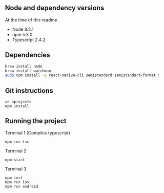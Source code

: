 ## Node and dependency versions
At the time of this readme
- Node 8.2.1
- npm 5.3.0
- Typescript 2.4.2

## Dependencies
```bash
brew install node
brew install watchman
sudo npm install -g react-native-cli semistandard semistandard-format yarn tslint typescript
```

## Git instructions

```
cd <project>
npm install
```

## Running the project
Terminal 1 (Compiles typescript)
```
npm run tsc
```

Terminal 2
```
npm start
```

Terminal 3
```
npm test
npm run ios
npm run android
```

